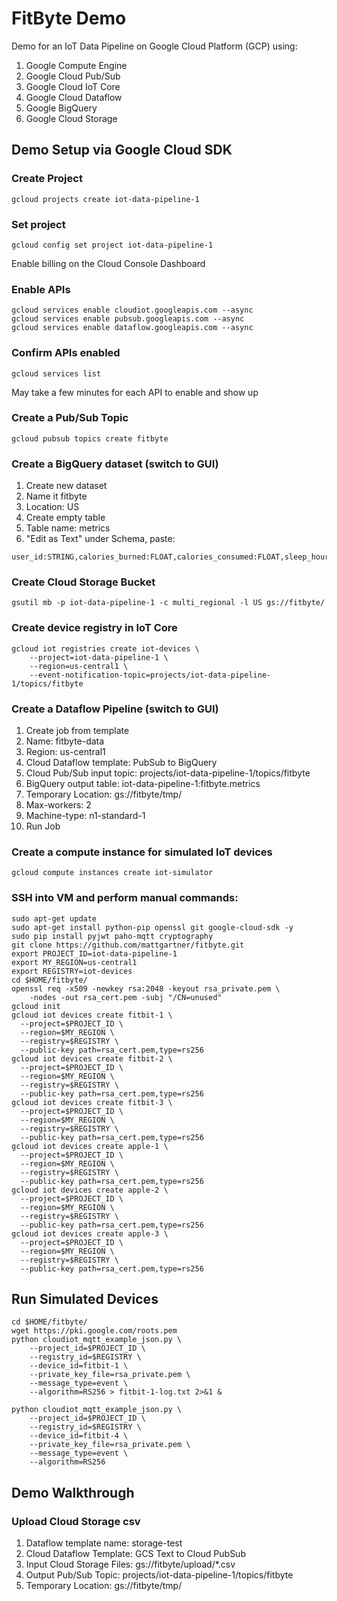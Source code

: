# FitByte Demo

Demo for an IoT Data Pipeline on Google Cloud Platform (GCP) using: 
  1. Google Compute Engine
  2. Google Cloud Pub/Sub
  3. Google Cloud IoT Core
  4. Google Cloud Dataflow
  5. Google BigQuery
  6. Google Cloud Storage
  
## Demo Setup via Google Cloud SDK 
### Create Project
```
gcloud projects create iot-data-pipeline-1
```
### Set project
```
gcloud config set project iot-data-pipeline-1
```
Enable billing on the Cloud Console Dashboard

### Enable APIs
```
gcloud services enable cloudiot.googleapis.com --async
gcloud services enable pubsub.googleapis.com --async 
gcloud services enable dataflow.googleapis.com --async
```
### Confirm APIs enabled
```
gcloud services list
```
May take a few minutes for each API to enable and show up

### Create a Pub/Sub Topic
```
gcloud pubsub topics create fitbyte
```

### Create a BigQuery dataset (switch to GUI)
1. Create new dataset
2. Name it fitbyte
3. Location: US
4. Create empty table
5. Table name: metrics
6. "Edit as Text" under Schema, paste: 
```
user_id:STRING,calories_burned:FLOAT,calories_consumed:FLOAT,sleep_hours:FLOAT,water_consumed:FLOAT,steps:FLOAT,distance:FLOAT,bmi:FLOAT,heart_rate:FLOAT,weight:FLOAT,timestamp:TIMESTAMP,device:STRING
```

### Create Cloud Storage Bucket
```
gsutil mb -p iot-data-pipeline-1 -c multi_regional -l US gs://fitbyte/
```

### Create device registry in IoT Core
```
gcloud iot registries create iot-devices \
    --project=iot-data-pipeline-1 \
    --region=us-central1 \
    --event-notification-topic=projects/iot-data-pipeline-1/topics/fitbyte
```

### Create a Dataflow Pipeline (switch to GUI)
1. Create job from template
2. Name: fitbyte-data
3. Region: us-central1
4. Cloud Dataflow template: PubSub to BigQuery
5. Cloud Pub/Sub input topic: projects/iot-data-pipeline-1/topics/fitbyte
6. BigQuery output table: iot-data-pipeline-1:fitbyte.metrics
7. Temporary Location: gs://fitbyte/tmp/
8. Max-workers: 2
9. Machine-type: n1-standard-1
10. Run Job

### Create a compute instance for simulated IoT devices
```
gcloud compute instances create iot-simulator 
```

### SSH into VM and perform manual commands:
```
sudo apt-get update
sudo apt-get install python-pip openssl git google-cloud-sdk -y
sudo pip install pyjwt paho-mqtt cryptography
git clone https://github.com/mattgartner/fitbyte.git
export PROJECT_ID=iot-data-pipeline-1
export MY_REGION=us-central1
export REGISTRY=iot-devices
cd $HOME/fitbyte/
openssl req -x509 -newkey rsa:2048 -keyout rsa_private.pem \
    -nodes -out rsa_cert.pem -subj "/CN=unused"
gcloud init
gcloud iot devices create fitbit-1 \
  --project=$PROJECT_ID \
  --region=$MY_REGION \
  --registry=$REGISTRY \
  --public-key path=rsa_cert.pem,type=rs256
gcloud iot devices create fitbit-2 \
  --project=$PROJECT_ID \
  --region=$MY_REGION \
  --registry=$REGISTRY \
  --public-key path=rsa_cert.pem,type=rs256
gcloud iot devices create fitbit-3 \
  --project=$PROJECT_ID \
  --region=$MY_REGION \
  --registry=$REGISTRY \
  --public-key path=rsa_cert.pem,type=rs256
gcloud iot devices create apple-1 \
  --project=$PROJECT_ID \
  --region=$MY_REGION \
  --registry=$REGISTRY \
  --public-key path=rsa_cert.pem,type=rs256
gcloud iot devices create apple-2 \
  --project=$PROJECT_ID \
  --region=$MY_REGION \
  --registry=$REGISTRY \
  --public-key path=rsa_cert.pem,type=rs256
gcloud iot devices create apple-3 \
  --project=$PROJECT_ID \
  --region=$MY_REGION \
  --registry=$REGISTRY \
  --public-key path=rsa_cert.pem,type=rs256
```



## Run Simulated Devices
```
cd $HOME/fitbyte/
wget https://pki.google.com/roots.pem
python cloudiot_mqtt_example_json.py \
    --project_id=$PROJECT_ID \
    --registry_id=$REGISTRY \
    --device_id=fitbit-1 \
    --private_key_file=rsa_private.pem \
    --message_type=event \
    --algorithm=RS256 > fitbit-1-log.txt 2>&1 &
    
python cloudiot_mqtt_example_json.py \
    --project_id=$PROJECT_ID \
    --registry_id=$REGISTRY \
    --device_id=fitbit-4 \
    --private_key_file=rsa_private.pem \
    --message_type=event \
    --algorithm=RS256
```

## Demo Walkthrough

### Upload Cloud Storage csv
1. Dataflow template name: storage-test
2. Cloud Dataflow Template: GCS Text to Cloud PubSub
3. Input Cloud Storage Files: gs://fitbyte/upload/*.csv
4. Output Pub/Sub Topic: projects/iot-data-pipeline-1/topics/fitbyte
5. Temporary Location: gs://fitbyte/tmp/
